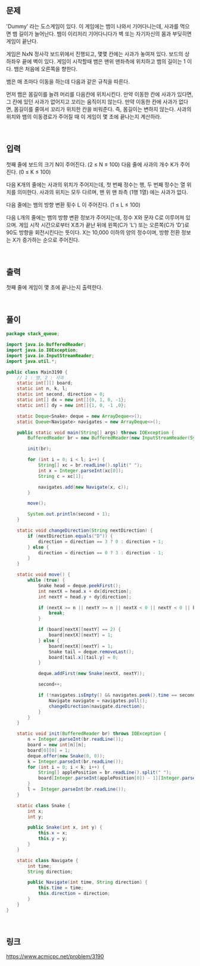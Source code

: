 ## 문제
 'Dummy' 라는 도스게임이 있다. 이 게임에는 뱀이 나와서 기어다니는데, 사과를 먹으면 뱀 길이가 늘어난다. 뱀이 이리저리 기어다니다가 벽 또는 자기자신의 몸과 부딪히면 게임이 끝난다.

게임은 NxN 정사각 보드위에서 진행되고, 몇몇 칸에는 사과가 놓여져 있다. 보드의 상하좌우 끝에 벽이 있다. 게임이 시작할때 뱀은 맨위 맨좌측에 위치하고 뱀의 길이는 1 이다. 뱀은 처음에 오른쪽을 향한다.

뱀은 매 초마다 이동을 하는데 다음과 같은 규칙을 따른다.

먼저 뱀은 몸길이를 늘려 머리를 다음칸에 위치시킨다.
만약 이동한 칸에 사과가 있다면, 그 칸에 있던 사과가 없어지고 꼬리는 움직이지 않는다.
만약 이동한 칸에 사과가 없다면, 몸길이를 줄여서 꼬리가 위치한 칸을 비워준다. 즉, 몸길이는 변하지 않는다.
사과의 위치와 뱀의 이동경로가 주어질 때 이 게임이 몇 초에 끝나는지 계산하라.

<br>

## 입력
첫째 줄에 보드의 크기 N이 주어진다. (2 ≤ N ≤ 100) 다음 줄에 사과의 개수 K가 주어진다. (0 ≤ K ≤ 100)

다음 K개의 줄에는 사과의 위치가 주어지는데, 첫 번째 정수는 행, 두 번째 정수는 열 위치를 의미한다. 사과의 위치는 모두 다르며, 맨 위 맨 좌측 (1행 1열) 에는 사과가 없다.

다음 줄에는 뱀의 방향 변환 횟수 L 이 주어진다. (1 ≤ L ≤ 100)

다음 L개의 줄에는 뱀의 방향 변환 정보가 주어지는데,  정수 X와 문자 C로 이루어져 있으며. 게임 시작 시간으로부터 X초가 끝난 뒤에 왼쪽(C가 'L') 또는 오른쪽(C가 'D')로 90도 방향을 회전시킨다는 뜻이다. X는 10,000 이하의 양의 정수이며, 방향 전환 정보는 X가 증가하는 순으로 주어진다.

<br>

## 출력
첫째 줄에 게임이 몇 초에 끝나는지 출력한다.

<br>

## 풀이
```java
package stack_queue;

import java.io.BufferedReader;
import java.io.IOException;
import java.io.InputStreamReader;
import java.util.*;

public class Main3190 {
    // 1 : 뱀, 2 : 사과
    static int[][] board;
    static int n, k, l;
    static int second, direction = 0;
    static int[] dx = new int[]{0, 1, 0, -1};
    static int[] dy = new int[]{1, 0, -1 ,0};

    static Deque<Snake> deque = new ArrayDeque<>();
    static Queue<Navigate> navigates = new ArrayDeque<>();

    public static void main(String[] args) throws IOException {
        BufferedReader br = new BufferedReader(new InputStreamReader(System.in));

        init(br);

        for (int i = 0; i < l; i++) {
            String[] xc = br.readLine().split(" ");
            int x = Integer.parseInt(xc[0]);
            String c = xc[1];

            navigates.add(new Navigate(x, c));
        }

        move();

        System.out.println(second + 1);
    }

    static void changeDirection(String nextDirection) {
        if (nextDirection.equals("D")) {
            direction = direction == 3 ? 0 : direction + 1;
        } else {
            direction = direction == 0 ? 3 : direction - 1;
        }
    }

    static void move() {
        while (true) {
            Snake head = deque.peekFirst();
            int nextX = head.x + dx[direction];
            int nextY = head.y + dy[direction];

            if (nextX >= n || nextY >= n || nextX < 0 || nextY < 0 || board[nextX][nextY] == 1) {
                break;
            }

            if (board[nextX][nextY] == 2) {
                board[nextX][nextY] = 1;
            } else {
                board[nextX][nextY] = 1;
                Snake tail = deque.removeLast();
                board[tail.x][tail.y] = 0;
            }

            deque.addFirst(new Snake(nextX, nextY));

            second++;

            if (!navigates.isEmpty() && navigates.peek().time == second) {
                Navigate navigate = navigates.poll();
                changeDirection(navigate.direction);
            }
        }
    }

    static void init(BufferedReader br) throws IOException {
        n = Integer.parseInt(br.readLine());
        board = new int[n][n];
        board[0][0] = 1;
        deque.offer(new Snake(0, 0));
        k = Integer.parseInt(br.readLine());
        for (int i = 0; i < k; i++) {
            String[] applePosition = br.readLine().split(" ");
            board[Integer.parseInt(applePosition[0]) - 1][Integer.parseInt(applePosition[1]) - 1] = 2;
        }
        l =  Integer.parseInt(br.readLine());
    }

    static class Snake {
        int x;
        int y;

        public Snake(int x, int y) {
            this.x = x;
            this.y = y;
        }
    }

    static class Navigate {
        int time;
        String direction;

        public Navigate(int time, String direction) {
            this.time = time;
            this.direction = direction;
        }
    }
}
```
<br>

## 링크
https://www.acmicpc.net/problem/3190
